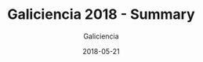 ---
layout: page
author: Galiciencia
title: Galiciencia 2018 - Summary
description: Galiciencia 2018 video-summary
date: 2018-05-21
link: https://www.youtube.com/watch?v=SG0rUAQGLx0&t=56s
categories: video
tags: [teacher, galiciencia, science-fair]
---